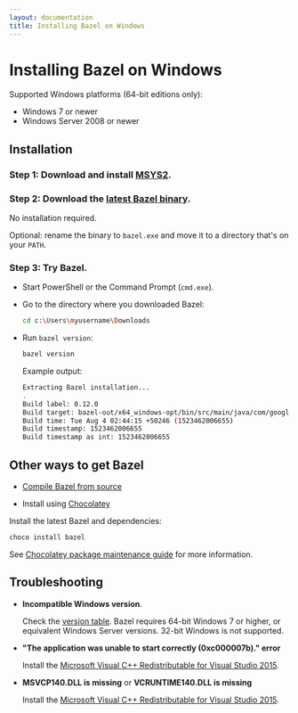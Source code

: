```yaml
---
layout: documentation
title: Installing Bazel on Windows
---
```


# <a name="windows"></a>Installing Bazel on Windows

Supported Windows platforms (64-bit editions only):

*  Windows 7 or newer
*  Windows Server 2008 or newer

## Installation

### Step 1:  Download and install [MSYS2](https://msys2.github.io/).

### Step 2:  Download the [latest Bazel binary](https://github.com/bazelbuild/bazel/releases).

No installation required.

Optional: rename the binary to `bazel.exe` and move it to a directory that's on your `PATH`.

### Step 3:  Try Bazel.

*    Start PowerShell or the Command Prompt (`cmd.exe`).

*    Go to the directory where you downloaded Bazel:
     ```sh
     cd c:\Users\myusername\Downloads
     ```

*    Run `bazel version`:
     ```sh
     bazel version
     ```
     Example output:
     ```sh
     Extracting Bazel installation...
     .
     Build label: 0.12.0
     Build target: bazel-out/x64_windows-opt/bin/src/main/java/com/google/devtools/build/lib/bazel/BazelServer_deploy.jar
     Build time: Tue Aug 4 02:44:15 +50246 (1523462006655)
     Build timestamp: 1523462006655
     Build timestamp as int: 1523462006655
     ```

## Other ways to get Bazel

*   [Compile Bazel from source](install-compile-source.html)

*   Install using [Chocolatey](https://chocolatey.org)

Install the latest Bazel and dependencies:

```sh
choco install bazel
```

See [Chocolatey package maintenance guide](https://bazel.build/windows-chocolatey-maintenance.html) for more
information.

## Troubleshooting

-   **Incompatible Windows version**.

    Check the <a href="https://msdn.microsoft.com/en-us/library/windows/desktop/ms724832(v=vs.85).aspx">version table</a>. Bazel requires 64-bit Windows 7 or higher, or equivalent Windows Server versions. 32-bit Windows is not supported.

-   **"The application was unable to start correctly (0xc000007b)." error**

    Install the [Microsoft Visual C++ Redistributable for Visual Studio 2015](https://www.microsoft.com/en-us/download/details.aspx?id=48145).

-   **MSVCP140.DLL is missing** or **VCRUNTIME140.DLL is missing**

    Install the [Microsoft Visual C++ Redistributable for Visual Studio 2015](https://www.microsoft.com/en-us/download/details.aspx?id=48145).

